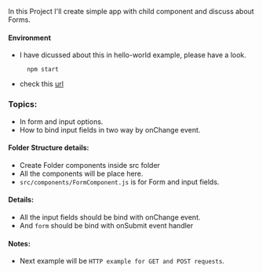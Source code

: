 In this Project I'll create simple app with child component and discuss about Forms.

#### Environment
* I have dicussed about this in hello-world example, please have a look.

        npm start
* check this [url](http://localhost:3000/) 
### Topics:
* In form and input options.
* How to bind input fields in two way by onChange event.
#### Folder Structure details:
* Create Folder components inside src folder
* All the components will be place here.
* `src/components/FormComponent.js` is for Form and input fields.
 
#### Details:
* All the input fields should be bind with onChange event.
* And `form` should be bind with onSubmit event handler
#### Notes:
* Next example will be `HTTP example for GET and POST requests`.